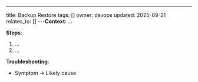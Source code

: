 ---
title: Backup Restore
tags: []
owner: devops
updated: 2025-09-21
relates_to: []
---**Context**: …

**Steps**:
1. …
2. …

**Troubleshooting**:
- Symptom → Likely cause